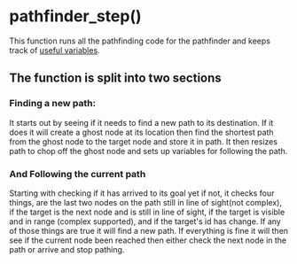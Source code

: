 # pathfinder_step()

This function runs all the pathfinding code for the pathfinder and keeps track of [useful variables](/docs/pathfinder-set.md).

## The function is split into two sections



### Finding a new path:

It starts out by seeing if it needs to find a new path to its destination. If it does it will create a ghost node at its location then find the shortest path from the ghost node to the target node and store it in path. It then resizes path to chop off the ghost node and sets up variables for following the path.

### And Following the current path

Starting with checking if it has arrived to its goal yet if not, it checks four things, are the last two nodes on the path still in line of sight(not complex), if the target is the next node and is still in line of sight, if the target is visible and in range (complex supported), and if the target's id has change. If any of those things are true it will find a new path. If everything is fine it will then see if the current node been reached then either check the next node in the path or arrive and stop pathing.